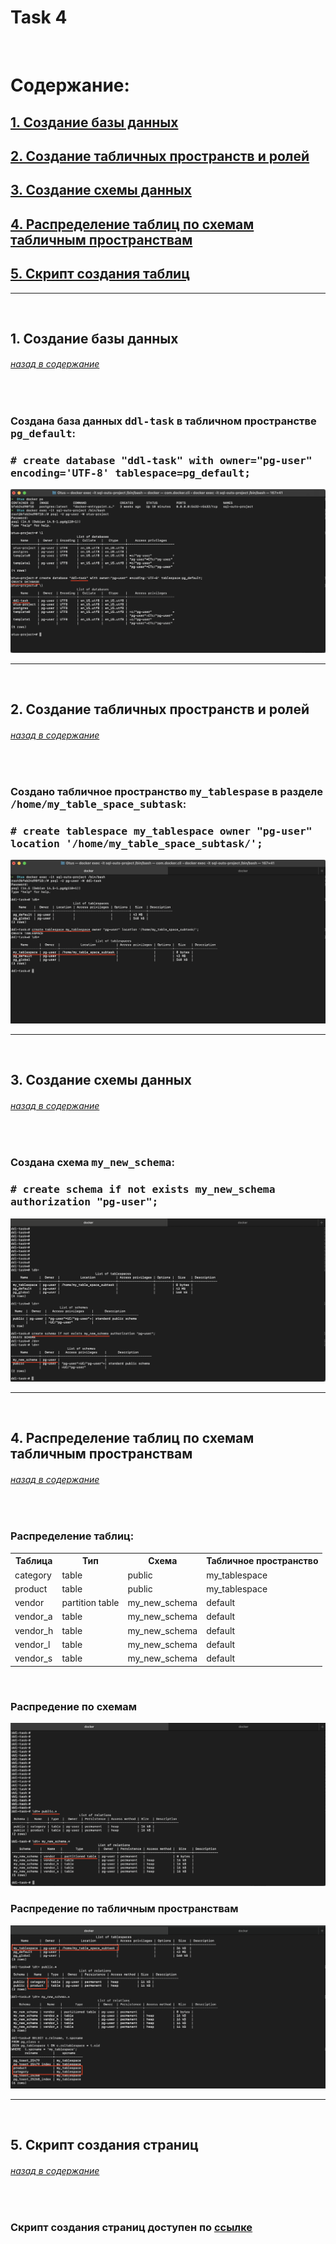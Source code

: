 <h1>Task 4</h1>
<br>


<h1><A name="содержание">Содержание:</A></h1>
<h2><A href="#создание-базы-данных">1. Создание базы данных</A></h2>
<h2><A href="#создание-табличных-пространств-и-ролей">2. Создание табличных пространств и ролей</A></h2>
<h2><A href="#создание-схемы-данных">3. Создание схемы данных</A></h2>
<h2><A href="#распределение-таблиц-по-схемам">4. Распределение таблиц по схемам табличным пространствам</A></h2>
<h2><A href="#скрипт-создания-таблиц">5. Скрипт создания таблиц</A></h2>
<hr>

<br>
<h2><a name="создание-базы-данных">1. Создание базы данных</a></h2>
<h6><a href="#содержание">назад в содержание</a></h6>
<br>

<h3>Создана база данных <tt>ddl-task</tt> в табличном пространстве <tt>pg_default</tt>:</h3>
<h3><tt># create database "ddl-task" with owner="pg-user" encoding='UTF-8' tablespace=pg_default;</tt></h3>
<img src="https://github.com/SolonnikovDV/otusDbProject/blob/master/task_4/1_create_db.png">
<hr>

<br>
<h2><a name="создание-табличных-пространств-и-ролей">2. Создание табличных пространств и ролей</a></h2>
<h6><a href="#содержание">назад в содержание</a></h6>
<br>

<h3>Создано табличное пространство <tt>my_tablespase</tt> в разделе <tt>/home/my_table_space_subtask</tt>:</h3>
<h3><tt># create tablespace my_tablespace owner "pg-user" location '/home/my_table_space_subtask/';</tt></h3>
<img src="https://github.com/SolonnikovDV/otusDbProject/blob/master/task_4/2_create_tablespace.png">
<hr>

<br>
<h2><a name="создание-схемы-данных">3. Создание схемы данных</a></h2>
<h6><a href="#содержание">назад в содержание</a></h6>
<br>

<h3>Создана схема <tt>my_new_schema</tt>:</h3>
<h3><tt># create schema if not exists my_new_schema authorization "pg-user";</tt></h3>
<img src="https://github.com/SolonnikovDV/otusDbProject/blob/master/task_4/3_create_new_schema.png">
<hr>


<br>
<h2><a name="распределение-таблиц-по-схемам">4. Распределение таблиц по схемам табличным пространствам</a></h2>
<h6><a href="#содержание">назад в содержание</a></h6>

<br>
<h3>Распределение таблиц:</h3>
<table>
  <colgroup span="2"></colgroup>
  <tr>
    <th>Таблица</th>
    <th>Тип</th>
    <th>Схема</th>
    <th>Табличное пространство</th>
  </tr>
  <tr>
    <td>category</td>
    <td>table</td>
    <td>public</td>
    <td>my_tablespace</td>
  </tr>
  <tr>
    <td>product</td>
    <td>table</td>
    <td>public</td>
    <td>my_tablespace</td>
  </tr>
  <tr>
    <td>vendor</td>
    <td>partition table</td>
    <td>my_new_schema</td>
    <td>default</td>
  </tr>
  <tr>
    <td>vendor_a</td>
    <td>table</td>
    <td>my_new_schema</td>
    <td>default</td>
  </tr>
  <tr>
    <td>vendor_h</td>
    <td>table</td>
    <td>my_new_schema</td>
    <td>default</td>
  </tr>
  <tr>
    <td>vendor_l</td>
    <td>table</td>
    <td>my_new_schema</td>
    <td>default</td>
  </tr>
  <tr>
    <td>vendor_s</td>
    <td>table</td>
    <td>my_new_schema</td>
    <td>default</td>
  </tr>
</table>
<br>

<h3>Распредение по схемам</h3>
<img src="https://github.com/SolonnikovDV/otusDbProject/blob/master/task_4/4_1_tables_in_user_schemas.png">
<br>

<h3>Распредение по табличным пространствам</h3>
<img src="https://github.com/SolonnikovDV/otusDbProject/blob/master/task_4/4_2_moving_table_to_tablespace.png">
<hr>

<br>
<h2><a name="скрипт-создания-страниц">5. Скрипт создания страниц</a></h2>
<h6><a href="#содержание">назад в содержание</a></h6>
<br>
<h3>Скрипт создания страниц доступен по <a href="https://github.com/SolonnikovDV/otusDbProject/blob/master/task_4/sql_script_table_create.sql">ссылке</h3>